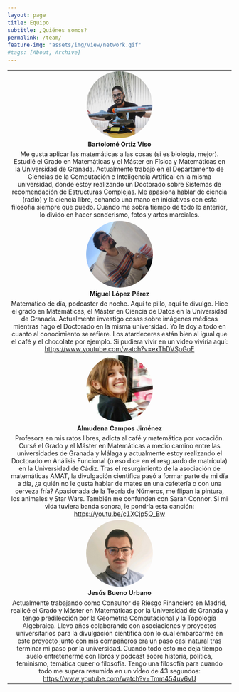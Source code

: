 ```yaml
---
layout: page
title: Equipo
subtitle: ¿Quiénes somos?
permalink: /team/
feature-img: "assets/img/view/network.gif"
#tags: [About, Archive]
---
```

<style>
#avatar {border-radius: 50%;}
table {width: 100%; margin: 0 auto; border-color: white}
tr {border-color: white}
td {text-align: center; vertical-align: middle; border-color: white}
td.center {text-align: center; vertical-align: middle;}
</style>

<table>
<tr><td>
<a href="https://twitter.com/bortizmath" target="_blank"><img id="avatar" src="https://raw.githubusercontent.com/thefluxions/thefluxions.github.io/master/assets/img/avatars/profile_bart.jpg" height="150" align="center"></a>
</td></tr>
<tr><td>
<b>Bartolomé Ortiz Viso</b>
</td></tr>
<tr><td>
Me gusta aplicar las matemáticas a las cosas (si es biología, mejor). Estudié el Grado en Matemáticas y el Máster en Física y Matemáticas en la Universidad de Granada. Actualmente trabajo en el Departamento de Ciencias de la Computación e Inteligencia Artifical en la misma universidad, donde estoy realizando un Doctorado sobre Sistemas de recomendación de Estructuras Complejas. Me apasiona hablar de ciencia (radio) y la ciencia libre, echando una mano en iniciativas con esta filosofía siempre que puedo. Cuando me sobra tiempo de todo lo anterior, lo divido en hacer senderismo, fotos y artes marciales. 
</td></tr>
<tr><td>
<a href="https://twitter.com/wizmik12" target="_blank"><img id="avatar" src="https://raw.githubusercontent.com/thefluxions/thefluxions.github.io/master/assets/img/avatars/profile_mike.jpg" height="150" align="center"></a>
</td></tr>
<tr><td>
<b>Miguel López Pérez</b>
</td></tr>
<tr><td>
Matemático de día, podcaster de noche. Aquí te pillo, aquí te divulgo. Hice el grado en Matemáticas, el Máster en Ciencia de Datos en la Universidad de Granada. Actualmente investigo cosas sobre imágenes médicas mientras hago el Doctorado en la misma universidad. Yo le doy a todo en cuanto al conocimiento se refiere. Los atardeceres están bien al igual que el café y el chocolate por ejemplo. Si pudiera vivir en un video viviría aquí: <a href="https://www.youtube.com/watch?v=exThDVSpGoE" target="_blank">https://www.youtube.com/watch?v=exThDVSpGoE</a>
</td></tr>
<tr><td>
<a href="https://instagram.com/alexsrndpty" target="_blank"><img id="avatar" src="https://raw.githubusercontent.com/thefluxions/thefluxions.github.io/master/assets/img/avatars/profile_almu.jpg" height="150" align="center"></a>
</td></tr>
<tr><td>
<b>Almudena Campos Jiménez</b>
</td></tr>
<tr><td>
Profesora en mis ratos libres, adicta al café y matemática por vocación. Cursé el Grado y el Máster en Matemáticas a medio camino entre las universidades de Granada y Málaga y actualmente estoy realizando el Doctorado en Análisis Funcional (o eso dice en el resguardo de matrícula) en la Universidad de Cádiz. Tras el resurgimiento de la asociación de matemáticas AMAT, la divulgación científica pasó a formar parte de mi día a día, ¿a quién no le gusta hablar de mates en una cafetería o con una cerveza fría? Apasionada de la Teoría de Números, me flipan la pintura, los animales y Star Wars. También me confunden con Sarah Connor. Si mi vida tuviera banda sonora, le pondría esta canción: <a href="https://youtu.be/c1XCjp5Q_Bw" target="_blank">https://youtu.be/c1XCjp5Q_Bw</a>
</td></tr>
<tr><td>
<a href="https://twitter.com/buenourbano" target="_blank"><img id="avatar" src="https://raw.githubusercontent.com/thefluxions/thefluxions.github.io/master/assets/img/avatars/profile_yis.jpg" height="150" align="center"></a>
</td></tr>
<tr><td>
<b>Jesús Bueno Urbano</b>
</td></tr>
<tr><td>
Actualmente trabajando como Consultor de Riesgo Financiero en Madrid, realicé el Grado y Máster en Matemáticas por la Universidad de Granada y tengo predilección por la Geometría Computacional y la Topología Algebraica. Llevo años colaborando con asociaciones y proyectos universitarios para la divulgación científica con lo cual embarcarme en este proyecto junto con mis compañeros era un paso casi natural tras terminar mi paso por la universidad. Cuando todo esto me deja tiempo suelo entretenerme con libros y podcast sobre historia, política, feminismo, temática queer o filosofía. Tengo una filosofía para cuando todo me supera resumida en un vídeo de 43 segundos: <a href="https://www.youtube.com/watch?v=Tmm454uv6vU" target="_blank">https://www.youtube.com/watch?v=Tmm454uv6vU</a>
</td></tr>
</table>

